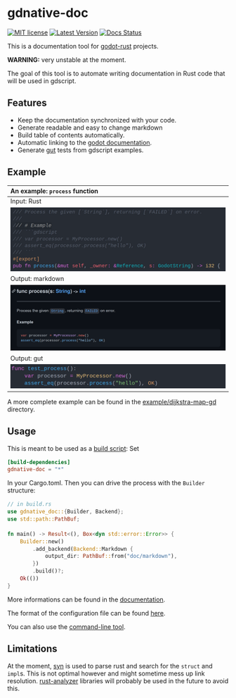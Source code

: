 # gdnative-doc

[![MIT license](https://img.shields.io/badge/License-MIT-green.svg)](https://github.com/arnaudgolfouse/gdnative-doc-rs/blob/main/LICENSE)
[![Latest Version](https://img.shields.io/crates/v/gdnative-doc.svg)](https://crates.io/crates/gdnative-doc)
[![Docs Status](https://docs.rs/gdnative-doc/badge.svg)](https://docs.rs/gdnative-doc)

This is a documentation tool for [godot-rust](https://github.com/godot-rust/godot-rust) projects.

**WARNING:** very unstable at the moment.

The goal of this tool is to automate writing documentation in Rust code that will be used in gdscript.

## Features

- Keep the documentation synchronized with your code.
- Generate readable and easy to change markdown
- Build table of contents automatically.
- Automatic linking to the [godot documentation](https://docs.godotengine.org/en/stable/index.html).
- Generate [gut](https://github.com/bitwes/Gut) tests from gdscript examples.

## Example

 An example: `process` function |
 :------- |
 Input: Rust |
 ![](assets/process-function-rust.png) |
 Output: markdown |
 ![](assets/process-function-markdown-dark.png) |
 Output: gut |
 ![](assets/process-function-gut.png) |

A more complete example can be found in the [example/dijkstra-map-gd](example/dijkstra-map-gd) directory.

## Usage

This is meant to be used as a [build script](https://doc.rust-lang.org/cargo/reference/build-scripts.html): Set
```toml
[build-dependencies]
gdnative-doc = "*"
```
In your Cargo.toml. Then you can drive the process with the `Builder` structure:
```rust
// in build.rs
use gdnative_doc::{Builder, Backend};
use std::path::PathBuf;

fn main() -> Result<(), Box<dyn std::error::Error>> {
    Builder::new()
        .add_backend(Backend::Markdown {
            output_dir: PathBuf::from("doc/markdown"),
        })
        .build()?;
    Ok(())
}
```

More informations can be found in the [documentation](https://docs.rs/gdnative-doc).

The format of the configuration file can be found [here](configuration_file-format.md).

You can also use the [command-line tool](gdnative-doc-cli).

## Limitations

At the moment, [syn](https://crates.io/crates/syn) is used to parse rust and search for the `struct` and `impl`s. This is not optimal however and might sometime mess up link resolution.
[rust-analyzer](https://github.com/rust-analyzer/rust-analyzer) libraries will probably be used in the future to avoid this.
